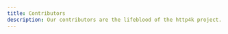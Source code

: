 ```yaml
---
title: Contributors
description: Our contributors are the lifeblood of the http4k project. This page lists the people who have contributed to the project.
---
```


